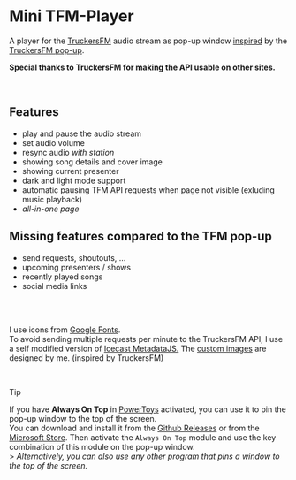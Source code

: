# Mini TFM-Player

A player for the [TruckersFM](https://truckers.fm) audio stream as pop-up window <ins>inspired</ins> by the [TruckersFM pop-up](https://truckers.fm/popout/).

**Special thanks to TruckersFM for making the API usable on other sites.**

<br>

## Features
- play and pause the audio stream
- set audio volume
- resync audio *with station*
- showing song details and cover image
- showing current presenter
- dark and light mode support
- automatic pausing TFM API requests when page not visible (exluding music playback)
- *all-in-one page*

## Missing features compared to the TFM pop-up
- send requests, shoutouts, ...
- upcoming presenters / shows
- recently played songs
- social media links

<br>
<br>

I use icons from [Google Fonts](https://fonts.google.com/icons).<br>
To avoid sending multiple requests per minute to the TruckersFM API, I use a self modified version of [Icecast MetadataJS.](https://github.com/eshaz/icecast-metadata-js)
The [custom images](https://github.com/Appstun/Mini-TFM-Player/tree/main/out/images) are designed by me. (inspired by TruckersFM)

<br>

> [!TIP]
> If you have **Always On Top** in [PowerToys](https://learn.microsoft.com/windows/powertoys/) activated, you can use it to pin the pop-up window to the top of the screen. <br>
> You can download and install it from the [Github Releases](github.com/microsoft/PowerToys/releases/latest) or from the [Microsoft Store](apps.microsoft.com/detail/xp89dcgq3k6vld). Then activate the `Always On Top` module and use the key combination of this module on the pop-up window. <br> > *Alternatively, you can also use any other program that pins a window to the top of the screen.*
